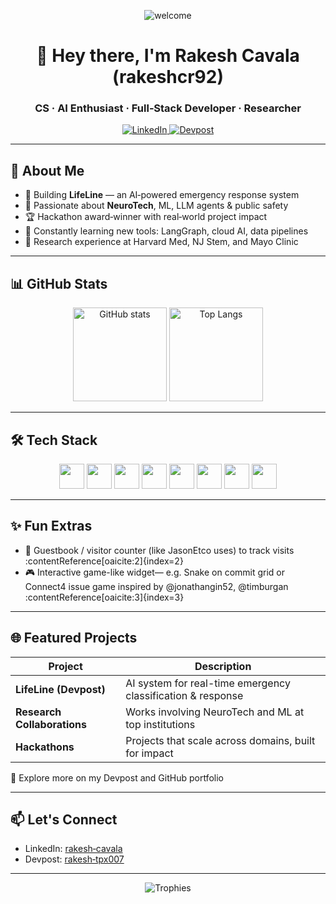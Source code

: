 <!-- HEADER -->
<p align="center">
  <img src="https://capsule-render.vercel.app/api?type=waving&text=Welcome+to+Rakesh%27s+World!&animation=fadeIn&color=gradient&height=120" alt="welcome" />
</p>

<h1 align="center">👋 Hey there, I'm Rakesh Cavala (rakeshcr92)</h1>
<h3 align="center">CS · AI Enthusiast · Full‑Stack Developer · Researcher</h3>

<p align="center">
  <a href="https://www.linkedin.com/in/rakesh-cavala-7375641a8/" target="_blank">
    <img src="https://img.shields.io/badge/LinkedIn-%230077B5?style=for-the-badge&logo=linkedin&logoColor=white" alt="LinkedIn"/>
  </a>
  <a href="https://devpost.com/rakesh-tpx007" target="_blank">
    <img src="https://img.shields.io/badge/Devpost-003E54?style=for-the-badge&logo=devpost&logoColor=white" alt="Devpost"/>
  </a>
</p>

---

<!-- ABOUT ME -->
## 🚀 About Me

- 🔭 Building **LifeLine** — an AI‑powered emergency response system
- 🧠 Passionate about **NeuroTech**, ML, LLM agents & public safety
- 🏆 Hackathon award‑winner with real‑world project impact
- 🌱 Constantly learning new tools: LangGraph, cloud AI, data pipelines
- 🧪 Research experience at Harvard Med, NJ Stem, and Mayo Clinic

---

<!-- STATS -->
## 📊 GitHub Stats

<p align="center">
  <img height="150" src="https://github-readme-stats.vercel.app/api?username=rakeshcr92&show_icons=true&theme=solarized-dark" alt="GitHub stats"/>
  <img height="150" src="https://github-readme-stats.vercel.app/api/top-langs/?username=rakeshcr92&layout=compact&theme=solarized-dark" alt="Top Langs"/>
</p>

---

<!-- TOOLS AND TECH -->
## 🛠️ Tech Stack

<p align="center">
  <img src="https://cdn.jsdelivr.net/gh/devicons/devicon/icons/python/python-original.svg" width="40" height="40"/>
  <img src="https://cdn.jsdelivr.net/gh/devicons/devicon/icons/javascript/javascript-original.svg" width="40" height="40"/>
  <img src="https://cdn.jsdelivr.net/gh/devicons/devicon/icons/react/react-original.svg" width="40" height="40"/>
  <img src="https://cdn.jsdelivr.net/gh/devicons/devicon/icons/nodejs/nodejs-original.svg" width="40" height="40"/>
  <img src="https://cdn.jsdelivr.net/gh/devicons/devicon/icons/mongodb/mongodb-original.svg" width="40" height="40"/>
  <img src="https://cdn.jsdelivr.net/gh/devicons/devicon/icons/tailwindcss/tailwindcss-plain.svg" width="40" height="40"/>
  <img src="https://cdn.jsdelivr.net/gh/devicons/devicon/icons/firebase/firebase-plain.svg" width="40" height="40"/>
  <img src="https://cdn.jsdelivr.net/gh/devicons/devicon/icons/openai/openai-original.svg" width="40" height="40"/>
</p>

---

<!-- VISITOR COUNTER & BUG FOOTER -->
## ✨ Fun Extras

- 🧾 Guestbook / visitor counter (like JasonEtco uses) to track visits :contentReference[oaicite:2]{index=2}  
- 🎮 Interactive game-like widget— e.g. Snake on commit grid or Connect4 issue game inspired by @jonathangin52, @tim﻿burgan :contentReference[oaicite:3]{index=3}  

---

## 🌐 Featured Projects

| Project | Description |
|--------|-------------|
| **LifeLine (Devpost)** | AI system for real-time emergency classification & response |
| **Research Collaborations** | Works involving NeuroTech and ML at top institutions |
| **Hackathons** | Projects that scale across domains, built for impact |

🔗 Explore more on my Devpost and GitHub portfolio

---

## 📫 Let's Connect

- LinkedIn: [rakesh‑cavala](https://www.linkedin.com/in/rakesh-cavala-7375641a8)
- Devpost: [rakesh‑tpx007](https://devpost.com/rakesh-tpx007)

---

<p align="center">
  <img src="https://github-profile-trophy.vercel.app/?username=rakeshcr92&theme=dracula&row=1&no-frame=true" alt="Trophies" />
</p>
